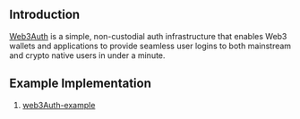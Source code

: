 ## Introduction

[Web3Auth](https://web3auth.io/docs/index.html) is a simple, non-custodial auth infrastructure that enables Web3 wallets and applications to provide seamless user logins to both mainstream and crypto native users in under a minute. 

## Example Implementation
1. [web3Auth-example](https://github.com/ayo-klaytn/web3Auth-example)